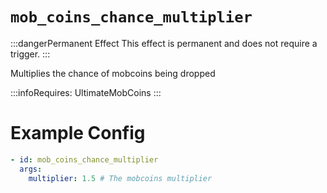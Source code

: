 # `mob_coins_chance_multiplier`
:::dangerPermanent Effect
This effect is permanent and does not require a trigger.
:::

Multiplies the chance of mobcoins being dropped


:::infoRequires:
UltimateMobCoins
:::
# Example Config
```yaml
- id: mob_coins_chance_multiplier
  args:
    multiplier: 1.5 # The mobcoins multiplier
```